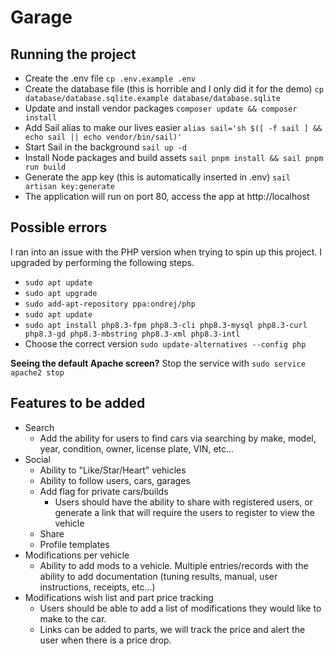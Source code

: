 # Garage
## Running the project
- Create the .env file `cp .env.example .env`
- Create the database file (this is horrible and I only did it for the demo) `cp database/database.sqlite.example database/database.sqlite`
- Update and install vendor packages `composer update && composer install`
- Add Sail alias to make our lives easier `alias sail='sh $([ -f sail ] && echo sail || echo vendor/bin/sail)'`
- Start Sail in the background `sail up -d`
- Install Node packages and build assets `sail pnpm install && sail pnpm run build`
- Generate the app key (this is automatically inserted in .env) `sail artisan key:generate`
- The application will run on port 80, access the app at http://localhost

## Possible errors
I ran into an issue with the PHP version when trying to spin up this project. I upgraded by performing the following steps.
- `sudo apt update`
- `sudo apt upgrade`
- `sudo add-apt-repository ppa:ondrej/php`
- `sudo apt update`
- `sudo apt install php8.3-fpm php8.3-cli php8.3-mysql php8.3-curl php8.3-gd php8.3-mbstring php8.3-xml php8.3-intl`
- Choose the correct version `sudo update-alternatives --config php`

<b>Seeing the default Apache screen?</b> Stop the service with `sudo service apache2 stop`

## Features to be added
- Search
    - Add the ability for users to find cars via searching by make, model, year, condition, owner, license plate, VIN, etc...
- Social
    - Ability to "Like/Star/Heart" vehicles
    - Ability to follow users, cars, garages
    - Add flag for private cars/builds
        - Users should have the ability to share with registered users, or generate a link that will require the users to register to view the vehicle
    - Share
    - Profile templates
- Modifications per vehicle
    - Ability to add mods to a vehicle. Multiple entries/records with the ability to add documentation (tuning results, manual, user instructions, receipts, etc...)
- Modifications wish list and part price tracking
    - Users should be able to add a list of modifications they would like to make to the car.
    - Links can be added to parts, we will track the price and alert the user when there is a price drop.

